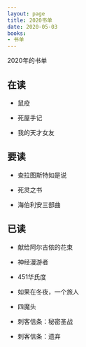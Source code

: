 ```yaml
---
layout: page
title: 2020书单
date: 2020-05-03
books: 
- 书单
---
```


2020年的书单

## 在读

- 鼠疫

- 死屋手记

- 我的天才女友

## 要读

- 查拉图斯特如是说

- 死灵之书

- 海伯利安三部曲

## 已读

- 献给阿尔吉侬的花束

- 神经漫游者

- 451华氏度

- 如果在冬夜，一个旅人

- 四魔头

- 刺客信条：秘密圣战

- 刺客信条：遗弃
